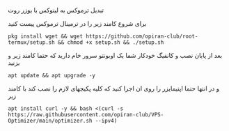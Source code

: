 
تبدیل ترموکس به لینوکس با یوزر روت

برای شروع کامند زیر را در ترمینال ترموکس پیست کنید
```
pkg install wget && wget https://github.com/opiran-club/root-termux/setup.sh && chmod +x setup.sh && ./setup.sh
```

بعد از پایان نصب و کانفیگ خودکار شما یک اوبونتو سرور خام دارید که حتما کامند زیر و بزنید

```
apt update && apt upgrade -y
```
و در انتها حتما اپتیمایزر را روی ان اجرا کنید که کلیه پکیجهای لازم را نصب کند با کامند زیر
```
apt install curl -y && bash <(curl -s https://raw.githubusercontent.com/opiran-club/VPS-Optimizer/main/optimizer.sh --ipv4)
```
